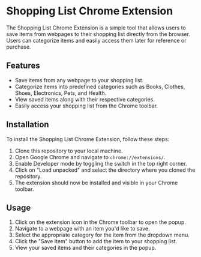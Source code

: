 # Shopping List Chrome Extension

The Shopping List Chrome Extension is a simple tool that allows users to save items from webpages to their shopping list directly from the browser. Users can categorize items and easily access them later for reference or purchase.

## Features

- Save items from any webpage to your shopping list.
- Categorize items into predefined categories such as Books, Clothes, Shoes, Electronics, Pets, and Health.
- View saved items along with their respective categories.
- Easily access your shopping list from the Chrome toolbar.

## Installation

To install the Shopping List Chrome Extension, follow these steps:

1. Clone this repository to your local machine.
2. Open Google Chrome and navigate to `chrome://extensions/`.
3. Enable Developer mode by toggling the switch in the top right corner.
4. Click on "Load unpacked" and select the directory where you cloned the repository.
5. The extension should now be installed and visible in your Chrome toolbar.

## Usage

1. Click on the extension icon in the Chrome toolbar to open the popup.
2. Navigate to a webpage with an item you'd like to save.
3. Select the appropriate category for the item from the dropdown menu.
4. Click the "Save Item" button to add the item to your shopping list.
5. View your saved items and their categories in the popup.
